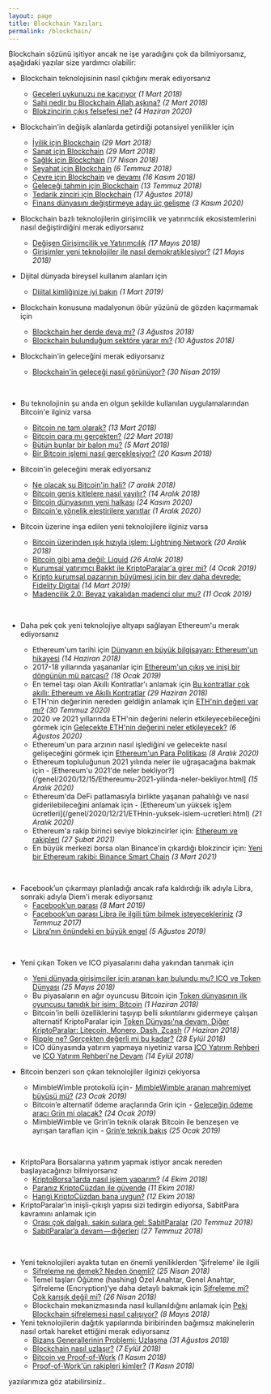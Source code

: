 ```yaml
---
layout: page
title: Blockchain Yazıları
permalink: /blockchain/
---
```



Blockchain sözünü işitiyor ancak ne işe yaradığını çok da bilmiyorsanız, aşağıdaki yazılar size yardımcı olabilir: 

- Blockchain teknolojisinin nasıl çıktığını merak ediyorsanız
  - [Geceleri uykunuzu ne kaçırıyor](/genel/2018/03/01/Geceleri-uykunuzu-ne-kaciriyor.html) *(1 Mart 2018)*
  - [Sahi nedir bu Blockchain Allah aşkına?](/genel/2018/03/02/Sahi-nedir-bu-blockchain-allah-askina.html) *(2 Mart 2018)*
  - [Blokzincirin çıkış felsefesi ne?](/genel/2020/06/04/blokzincirin-felsefesi-ne.html) *(4 Haziran 2020)*
- Blockchain'in değişik alanlarda getirdiği potansiyel yenilikler için
  - [İyilik için Blockchain](/genel/2018/03/29/Iyilik-icin-blockchain.html) *(29 Mart 2018)*
  - [Sanat için Blockchain](/genel/2018/03/29/Iyilik-icin-blockchain.html) *(29 Mart 2018)*
  - [Sağlık için Blockchain](/genel/2018/04/17/saglik-icin-blockchain.html) *(17 Nisan 2018)*
  - [Seyahat için Blockchain](/genel/2018/07/06/seyahat-icin-blockchain.html) *(6 Temmuz 2018)*
  - [Çevre için Blockchain](/genel/2018/11/16/cevre-icin-blockhain.html) ve [devamı](/genel/2018/11/17/cevre-icin-blockchaine-devam.html) *(16 Kasım 2018)*
  - [Geleceği tahmin için Blockchain](/genel/2018/07/13/gelecegi-tahmin-icin-blockchain.html) *(13 Temmuz 2018)*
  - [Tedarik zinciri için Blockchain](/genel/2018/08/17/tedarik-zinciri-icin-blockchain.html) *(17 Ağustos 2018)*
  - [Finans dünyasını değiştirmeye aday üç gelişme](/genel/2020/11/03/Finans-dunyasini-degistirmeye-aday-uc-gelisme.html) *(3 Kasım 2020)*

- Blockchain bazlı teknolojilerin girişimcilik ve yatırımcılık ekosistemlerini nasıl değiştirdiğini merak ediyorsanız
  - [Değişen Girişimcilik ve Yatırımcılık](/genel/2018/05/17/degisen-girisimcilik-ve-yatirimcilik.html) *(17 Mayıs 2018)*
  - [Girişimler yeni teknolojiler ile nasıl demokratikleşiyor?](/genel/2018/05/21/girisimler-yeni-teknolijler-ile-nasil-demokratiklesiyor.html) *(21 Mayıs 2018)*
- Dijital dünyada bireysel kullanım alanları için 
  - [Dijital kimliğinize iyi bakın](/genel/2019/03/01/dijital-kimliginize-iyi-bakin.html) *(1 Mart 2019)*
- Blockchain konusuna madalyonun öbür yüzünü de gözden kaçırmamak için 
  - [Blockchain her derde deva mı?](/genel/2018/08/03/blockchain-her-derde-deva-mi.html) *(3 Ağustos 2018)*
  - [Blockchain bulunduğum sektöre yarar mı?](/genel/2018/08/10/Blockchain-bulundugum-sektore-yarar-mi.html) *(10 Ağustos 2018)*
- Blockchain'in geleceğini merak ediyorsanız
  - [Blockchain'in geleceği nasıl görünüyor?](/genel/2019/04/30/blockchain-in-gelecegi-nasil-gorunuyor.html) *(30 Nisan 2019)*
  
&nbsp;

- Bu teknolojinin şu anda en olgun şekilde kullanılan uygulamalarından Bitcoin'e ilginiz varsa
  - [Bitcoin ne tam olarak?](/genel/2018/03/13/Bitcoin-ne-tam-olarak.html) *(13 Mart 2018)*
  - [Bitcoin para mı gerçekten?](/genel/2018/03/22/Bitcoin-para-mi-gercekten.html) *(22 Mart 2018)*
  - [Bütün bunlar bir balon mu?](/genel/2018/03/05/Butun-bunlar-bir-balon-mu.html) *(5 Mart 2018)*
  - [Bir Bitcoin işlemi nasıl gerçekleşiyor?](/genel/2018/11/30/bitcoin-islemi-nasil-gerceklesiyor.html) *(20 Kasım 2018)*
- Bitcoin'in geleceğini merak ediyorsanız 
  - [Ne olacak şu Bitcoin'in hali?](/genel/2018/12/07/ne-olacak-su-bitcoinin-hali.html) *(7 aralık 2018)*
  - [Bitcoin geniş kitlelere nasıl yayılır?](/genel/2018/12/14/Bitcoin-genis-kitlelere-nasil-yayilir.html) *(14 Aralık 2018)*
  - [Bitcoin dünyasının yeni halkası](/genel/2020/11/24/bitcoin-dunyasinin-yeni-halkasi.html) *(24 Kasım 2020)*
  - [Bitcoin'e yönelik eleştirilere yanıtlar](/genel/2020/12/01/bitcoine-yonelik-elestirilere-yanitlar.html) *(1 Aralık 2020)*
- Bitcoin üzerine inşa edilen yeni teknolojilere ilginiz varsa 
  - [Bitcoin üzerinden ışık hızıyla işlem: Lightning Network](/genel/2018/12/20/bitcoin-uzerinde-isik-hiziyla-islem-Lightning-network.html) *(20 Aralık 2018)*
  - [Bitcoin gibi ama değil: Liquid](/genel/2018/12/26/Bitcoin-gibi-ama-degil-Liquid.html) *(26 Aralık 2018)*
  - [Kurumsal yatırımcı Bakkt ile KriptoParalar'a girer mi?](/genel/2019/01/04/kurumsal-yatirimci-bakkt-ile-kriptoparalara-girer-mi.html) *(4 Ocak 2019)*
  - [Kripto kurumsal pazarının büyümesi için bir dev daha devrede: Fidelity Digital](/genel/2019/03/14/kripto-kurumsal-yatirim-pazarinin-buyumesi-icin-bir-dev-daha-devrede-Fidelity-Digital.html) *(14 Mart 2019)*
  - [Madencilik 2.0: Beyaz yakalıdan madenci olur mu?](/genel/2019/01/11/madencilik-2-0-beyaz-yakalidan-madenci-olur-mu.html) *(11 Ocak 2019)*
  
  &nbsp;
- Daha pek çok yeni teknolojiye altyapı sağlayan Ethereum'u merak ediyorsanız
  - Ethereum'um tarihi için [Dünyanın en büyük bilgisayarı: Ethereum'un hikayesi](/genel/2018/06/14/dunyanin-en-buyuk-bilgisayari-ethereumun-hikayesi.html) *(14 Haziran 2018)*
  - 2017-18 yıllarında yaşananlar için [Ethereum'un çıkış ve inişi bir döngünün mü parçası?](/genel/2019/01/18/Ethereumun-cikis-ve-inisi-bir-dongunun-mu-parcasi.html) *(18 Ocak 2019)*
  - En temel taşı olan Akıllı Kontratlar'ı anlamak için [Bu kontratlar çok akıllı: Ethereum ve Akıllı Kontratlar](/genel/2018/06/29/bu-kontratlar-cok-akilli-ethereum-ve-akilli-kontratlar.html) *(29 Haziran 2018)*
  - ETH'nin değerinin nereden geldiğin anlamak için [ETH'nin değeri var mı?](/genel/2020/07/30/ETH-nin-degeri-var-mi.html) *(30 Temmuz 2020)*
  - 2020 ve 2021 yıllarında ETH'nin değerini nelerin etkileyecebileceğini görmek için [Gelecekte ETH'nin değerini neler etkileyecek?](/genel/2020/08/06/gelecekte-eth-nin-degerini-neler-etkileyecek.html) *(6 Ağustos 2020)*
  - Ethereum'un para arzının nasıl işlediğini ve gelecekte nasıl gelişeceğini görmek için [Ethereum'un Para Politikası](/genel/2020/12/08/Ethereumun-para-politikası.html) *(8 Aralık 2020)*
  - Ethereum topluluğunun 2021 yılında neler ile uğraşacağına bakmak için - [Ethereum'u 2021'de neler bekliyor?](/genel/2020/12/15/Ethereumu-2021-yilinda-neler-bekliyor.html] *(15 Aralık 2020)*
  - Ethereum'da DeFi patlamasıyla birlikte yaşanan pahalılığı ve nasıl giderilebileceğini anlamak için - [Ethereum'un yüksek iş]em ücretleri](/genel/2020/12/21/ETHnin-yuksek-islem-ucretleri.html) *(21 Aralık 2020)*
  - Ethereum'a rakip birinci seviye blokzincirler için: [Ethereum ve rakipleri](/genel/2021/02/27/Ethereum-ve-rakipleri.html) *(27 Şubat 2021)*
  - En büyük merkezi borsa olan Binance'in çıkardığı blokzincir için: [Yeni bir Ethereum rakibi: Binance Smart Chain](/genel/2021/03/03/yeni-bir-eth-rakibi-binance-smart-chain.html) *(3 Mart 2021)*

&nbsp;

- Facebook’un çıkarmayı planladığı ancak rafa kaldırdığı ilk adıyla Libra, sonraki adıyla Diem'i merak ediyorsanız
  - [Facebook’un parası](/genel/2019/03/08/Facebookun-parasi.html) *(8 Mart 2019)*
  - [Facebook’un parası Libra ile ilgili tüm bilmek isteyecekleriniz](/genel/2019/07/03/facebookun-parasi-libra-ile-ilgili-tum-bilmek-isteyecekleriniz.html) *(3 Temmuz 2017)*
  - [Libra’nın önündeki en büyük engel](/genel/2019/08/05/libranin-onundeki-en-buyuk-engel.html) *(5 Ağustos 2019)*
  
&nbsp;

- Yeni çıkan Token ve ICO piyasalarını daha yakından tanımak için
  - [Yeni dünyada girişimciler için aranan kan bulundu mu? ICO ve Token Dünyası](/genel/2018/05/25/ico-ve-token-dunyasi.html) *(25 Mayıs 2018)*
  - Bu piyasaların en ağır oyuncusu Bitcoin için [Token dünyasının ilk oyuncusu tanıdık bir isim: Bitcoin](/genel/2018/06/01/token-dunyasinin-ilk-oyuncusu-tanidik-bir-isim-bitcoin.html) *(1 Haziran 2018)*
  - Bitcoin'in belli özelliklerini taşıyıp belli sıkıntılarını gidermeye çalışan alternatif KriptoParalar için [Token Dünyası'na devam. Diğer KriptoParalar: Litecoin, Monero, Dash, Zcash](/genel/2018/06/07/token-dunyasina-devam-diger-kriptopalar-litecoin-monero-dash-zcash.html) *(7 Haziran 2018)*
  - [Ripple ne? Gerçekten değerli mi bu kadar?](/genel/2018/09/28/ripple-ne-gercekten-degerli-mi-bu-kadar.html) *(28 Eylül 2018)*
  - ICO dünyasında yatırım yapmaya niyetiniz varsa [ICO Yatırım Rehberi](/genel/2018/09/14/ico-yatirim-rehberi.html) ve [ICO Yatırım Rehberi'ne Devam](/genel/2018/09/21/ico-yatirim-rehberine-devam.html) *(14 Eylül 2018)*
  
- Bitcoin benzeri son çıkan teknolojiler ilginizi çekiyorsa
  - MimbleWimble protokolü için - [ MimbleWimble aranan mahremiyet büyüsü mü?](/genel/2019/01/23/miblewimble-aranan-mahremiyet-buyusu-mu.html) *(23 Ocak 2019)*
  - Bitcoin’e alternatif ödeme araçlarında Grin için  - [Geleceğin ödeme aracı Grin mi olacak?](/genel/2019/01/24/gelecegin-odeme-araci-grin-mi-olacak.html) *(24 Ocak 2019)*
  - MimbleWimble ve Grin’in teknik olarak Bitcoin ile benzeşen ve ayrışan tarafları için  - [Grin’e teknik bakış](/genel/2019/01/25/Grine-teknik-bakis.html) *(25 Ocak 2019)*

&nbsp;
  
- KriptoPara Borsalarına yatırım yapmak istiyor ancak nereden başlayacağınızı bilmiyorsanız 
  - [KriptoBorsa'larda nasıl işlem yaparım?](/genel/2018/10/04/kriptoborsalarda-nasil-islem-yaparim.html) *(4 Ekim 2018)*
  - [Paranız KriptoCüzdan ile güvende](/genel/2018/10/11/KriptoParaniz-KriptoCuzdan-ile-guvende.html) *(11 Ekim 2018)*
  - [Hangi KriptoCüzdan bana uygun?](/genel/2018/10/12/Hangi-KriptoCuzdan-bana-uygun.html) *(12 Ekim 2018)*
- KriptoParalar’ın inişli-çıkışlı yapısı sizi tedirgin ediyorsa, SabitPara kavramını anlamak için 
  - [Orası çok dalgalı, sakin sulara gel: SabitParalar](/genel/2018/07/20/Orasi-cok-dalgali-sakin-sulara-gel-sabitparalar.html) *(20 Temmuz 2018)*
  - [SabitParalar’a devam — diğerleri](/genel/2018/07/27/sabitparalara-devam-digerleri.html) *(27 Temmuz 2018)*

&nbsp;
- Yeni teknolojileri ayakta tutan en önemli yeniliklerden 'Şifreleme' ile ilgili
  - [Şifreleme ne demek? Neden önemli?](/genel/2018/04/25/sifreleme-ne-demek-neden-onemli.html) *(25 Nisan 2018)*
  - Temel taşları Öğütme (hashing) Özel Anahtar, Genel Anahtar, Şifreleme (Encryption)‘ye daha detaylı bakmak için [Şifreleme mi? Çok karışık değil mi?](/genel/2018/04/26/sifreleme-mi-cok-karisik-degil-mi.html) *(26 Nisan 2018)*
  - Blockchain mekanizmasında nasıl kullanıldığını anlamak için [Peki Blockchain şifrelemesi nasıl çalışıyor?](/genel/2018/05/08/Peki-Blockchain-sifrelemesi-nasil-calisiyor.html) *(8 Mayıs 2018)*
- Yeni teknolojilerin dağıtık yapılarında biribirinden bağımsız makinelerin nasıl ortak hareket ettiğini merak ediyorsanız
  - [Bizans Generallerinin Problemi: Uzlaşma](/genel/2018/08/31/bizans-generalinin-problemi-uzlasmak.html) *(31 Ağustos 2018)*
  - [Blockchain nasıl uzlaşır?](/genel/2018/09/07/Peki-blockchain-nasil-uzlasir.html) *(7 Eylül 2018)*
  - [Bitcoin ve Proof-of-Work](/genel/2018/11/01/Bitcoin-uzlasmasi-proof-of-work.html) *(1 Kasım 2018)*
  - [Proof-of-Work'ün rakipleri kimler?](/genel/2018/11/01/Proof-of-Workun-rakipleri-kimler.html) *(1 Kasın 2018)*

yazılarımıza göz atabilirsiniz.. 
